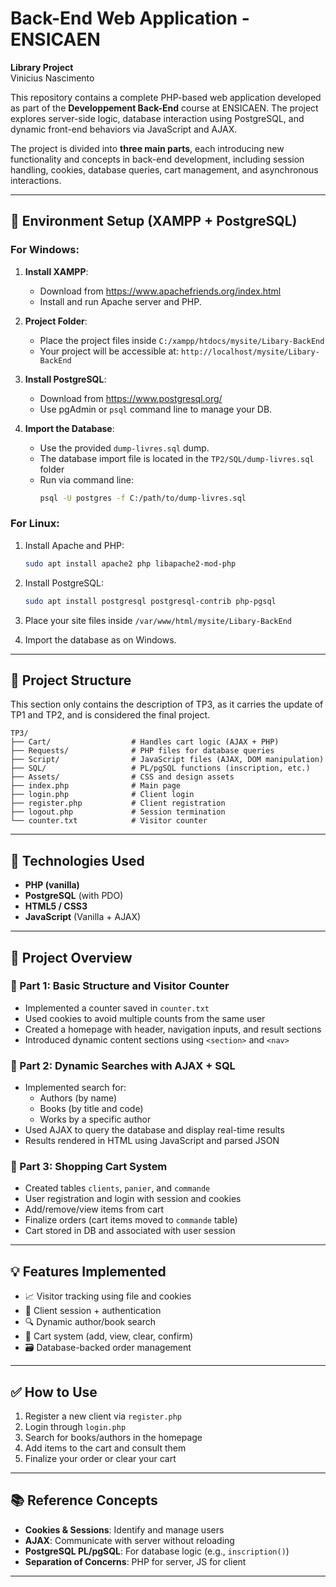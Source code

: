 # Back-End Web Application - ENSICAEN  
**Library Project**  
Vinicius Nascimento  

This repository contains a complete PHP-based web application developed as part of the **Developpement Back-End** course at ENSICAEN. The project explores server-side logic, database interaction using PostgreSQL, and dynamic front-end behaviors via JavaScript and AJAX.

The project is divided into **three main parts**, each introducing new functionality and concepts in back-end development, including session handling, cookies, database queries, cart management, and asynchronous interactions.

---

## 🔧 Environment Setup (XAMPP + PostgreSQL)

### For Windows:
1. **Install XAMPP**:
   - Download from https://www.apachefriends.org/index.html
   - Install and run Apache server and PHP.

2. **Project Folder**:
   - Place the project files inside `C:/xampp/htdocs/mysite/Libary-BackEnd`
   - Your project will be accessible at: `http://localhost/mysite/Libary-BackEnd`

3. **Install PostgreSQL**:
   - Download from https://www.postgresql.org/
   - Use pgAdmin or `psql` command line to manage your DB.

4. **Import the Database**:
   - Use the provided `dump-livres.sql` dump.
   - The database import file is located in the `TP2/SQL/dump-livres.sql` folder
   - Run via command line:
     ```bash
     psql -U postgres -f C:/path/to/dump-livres.sql
     ```

### For Linux:
1. Install Apache and PHP:
   ```bash
   sudo apt install apache2 php libapache2-mod-php
   ```

2. Install PostgreSQL:
   ```bash
   sudo apt install postgresql postgresql-contrib php-pgsql
   ```

3. Place your site files inside `/var/www/html/mysite/Libary-BackEnd`

4. Import the database as on Windows.

---

## 📁 Project Structure
This section only contains the description of TP3, as it carries the update of TP1 and TP2, and is considered the final project.
```
TP3/
├── Cart/                  # Handles cart logic (AJAX + PHP)
├── Requests/              # PHP files for database queries
├── Script/                # JavaScript files (AJAX, DOM manipulation)
├── SQL/                   # PL/pgSQL functions (inscription, etc.)
├── Assets/                # CSS and design assets
├── index.php              # Main page
├── login.php              # Client login
├── register.php           # Client registration
├── logout.php             # Session termination
└── counter.txt            # Visitor counter
```

---

## 🧠 Technologies Used
- **PHP (vanilla)**
- **PostgreSQL** (with PDO)
- **HTML5 / CSS3**
- **JavaScript** (Vanilla + AJAX)

---

## 🚀 Project Overview

### 🔹 Part 1: Basic Structure and Visitor Counter
- Implemented a counter saved in `counter.txt`
- Used cookies to avoid multiple counts from the same user
- Created a homepage with header, navigation inputs, and result sections
- Introduced dynamic content sections using `<section>` and `<nav>`

### 🔹 Part 2: Dynamic Searches with AJAX + SQL
- Implemented search for:
  - Authors (by name)
  - Books (by title and code)
  - Works by a specific author
- Used AJAX to query the database and display real-time results
- Results rendered in HTML using JavaScript and parsed JSON

### 🔹 Part 3: Shopping Cart System
- Created tables `clients`, `panier`, and `commande`
- User registration and login with session and cookies
- Add/remove/view items from cart
- Finalize orders (cart items moved to `commande` table)
- Cart stored in DB and associated with user session

---

## 💡 Features Implemented
- 📈 Visitor tracking using file and cookies
- 🔐 Client session + authentication
- 🔍 Dynamic author/book search
- 🛒 Cart system (add, view, clear, confirm)
- 🗃️ Database-backed order management

---

## ✅ How to Use
1. Register a new client via `register.php`
2. Login through `login.php`
3. Search for books/authors in the homepage
4. Add items to the cart and consult them
5. Finalize your order or clear your cart

---

## 📚 Reference Concepts
- **Cookies & Sessions**: Identify and manage users
- **AJAX**: Communicate with server without reloading
- **PostgreSQL PL/pgSQL**: For database logic (e.g., `inscription()`)
- **Separation of Concerns**: PHP for server, JS for client

---
